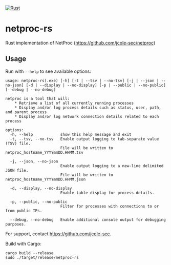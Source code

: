 [![Rust](https://github.com/jcole-sec/netproc-rs/actions/workflows/rust.yml/badge.svg)](https://github.com/jcole-sec/netproc-rs/actions/workflows/rust.yml)

# netproc-rs

Rust implementation of NetProc (https://github.com/jcole-sec/netproc)

## Usage

Run with `--help` to see available options:

```
usage: netproc-rs(.exe) [-h] [-t | --tsv | --no-tsv] [-j | --json | --no-json] [-d | --display | --no-display] [-p | --public | --no-public] [--debug | --no-debug]

netproc is a tool that will:
    * Retrieve a list of all currently running processes
    * Display and/or log process details such as status, user, path, and parent process
    * Display and/or log network connection details related to each process

options:
  -h, --help            show this help message and exit
  -t, --tsv, --no-tsv   Enable output logging to tab-separate value (TSV) file.
                        File will be written to netproc_hostname_YYYYmmDD.HHMM.tsv

  -j, --json, --no-json
                        Enable output logging to a new-line delimited JSON file.
                        File will be written to netproc_hostname_YYYYmmDD.HHMM.json

  -d, --display, --no-display
                        Enable table display for process details.

  -p, --public, --no-public
                        Filter for processes with connections to or from public IPs.

  --debug, --no-debug   Enable additional console output for debugging purposes.
```

For support, contact https://github.com/jcole-sec.

Build with Cargo:

```
cargo build --release
sudo ./target/release/netproc-rs
```
